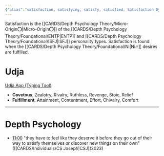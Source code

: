```yaml
---
{"alias":"satisfaction, satisfying, satisfy, satisfied, Satisfaction Dyad, content","dg-publish":true,"permalink":"/cards/depth-psychology-theory/satisfaction/","dgPassFrontmatter":true,"noteIcon":"1","created":"2022-12-31T17:40:38.411+01:00","updated":"2023-05-26T20:02:59.569+02:00"}
---
```


Satisfaction is the [[CARDS/Depth Psychology Theory/Micro-Origin⭕\|Micro-Origin⭕]] of the [[CARDS/Depth Psychology Theory/Foundational/ENTP\|ENTP]] and [[CARDS/Depth Psychology Theory/Foundational/ISFJ\|ISFJ]] personality types. Satisfaction is found when the [[CARDS/Depth Psychology Theory/Foundational/Ni\|Ni🔥]] desires are fulfilled. 

# Udja
[Udja App (Typing Tool)](https://www.udja.app/#/)
- **Covetous**, Zealotry, Rivalry, Ruthless, Revenge, Stoic, Relief
- **Fulfillment**, Attainment, Contentment, Effort, Chivalry, Comfort
---
# Depth Psychology


<div class="transclusion internal-embed is-loaded"><div class="markdown-embed">



- [11:00](https://www.youtube.com/watch?v=keNewFwXxM8&t=660s) "they have to feel like they deserve it before they go out of their way to satisfy themselves or discover new things on their own" ([[CARDS/Individuals/CS Joseph\|CSJ]]2023) 

</div></div>




